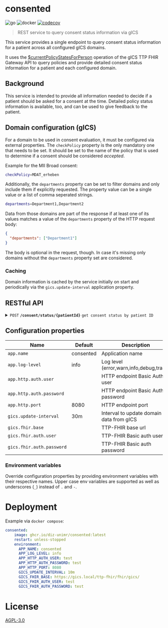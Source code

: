 # consented
![go](https://github.com/diz-unimr/consented/actions/workflows/build.yml/badge.svg) ![docker](https://github.com/diz-unimr/consent-to-fhir/actions/workflows/release.yml/badge.svg) [![codecov](https://codecov.io/github/diz-unimr/consented/branch/main/graph/badge.svg?token=4ciJIXKAK5)](https://codecov.io/github/diz-unimr/consented)
> REST service to query consent status information via gICS

This service provides a single endpoint to query consent status information for a patient across all configured gICS domains.

It uses the [$currentPolicyStatesForPerson](https://www.ths-greifswald.de/wp-content/uploads/tools/fhirgw/ig/2.2.0/ImplementationGuide-markdown-Einwilligungsmanagement-Operations-currentPolicyStatesForPerson.html)
operation of the gICS TTP FHIR Gateway API to query policies and provide detailed consent status information for a patient and each configured domain.  

## Background

This service is intended to provide all information needed to decide if a patient should be asked for a consent at the time. 
Detailed policy status information is available, too, and can be used to give feedback to the patient.

## Domain configuration (gICS)

For a domain to be used in consent evaluation, it must be configured via external properties.
The `checkPolicy` property is the only mandatory one that needs to be set. It should be set to the name of the 
policy that is used to determine if a consent should be considered _accepted_.  

Example for the MII Broad consent:

```sh
checkPolicy=MDAT_erheben
```

Additionally, the `departments` property can be set to filter domains and only include them if explicitly requested. 
The property value can be a single value or a list of comma seperated strings.

```sh
departments=Department1,Department2
```

Data from those domains are part of the response if at least one of its values matches a value of the
`departments` property of the HTTP request body:

```json
{
  "departments": ["Department1"]
}
```

The body is optional in the request, though. In case it's missing only domains without the `departments` property set
are considered.

### Caching

Domain information is cached by the service initially on start and periodically via the `gics.update-interval`
application property.


## RESTful API

<details>
 <summary><code>POST</code> <code><b>/consent/status/{patientId}</b></code> <code>get consent status by patient ID</code></summary>

##### Request

###### Path parameter

> | name        |  type     | data type | description        |
> |-------------|-----------|-----------|--------------------|
> | `patientId` |  required | string    | The gICS signer ID |

###### Body

_The body is optional!_

> | content-type       | value                      | description                                   |
> |--------------------|----------------------------|-----------------------------------------------|
> | `application/json` | `{"departments": ["..."]}` | Include listed departments in status response |

##### Responses

_Response JSON interface definitions below._

> | http code | content-type       | response                         |
> |-----------|--------------------|----------------------------------|
> | `200`     | `application/json` | Array of `Consent domain status` |
> | `400`     | `application/json` | `Error`                          |
> | `401`     |                    |                                  |
> | `404`     | `application/json` | `Error`                          |
> | `502`     | `application/json` | `Error`                          |

###### JSON response interfaces

`Consent domain status`

_See `Policy` response below._

| property     | description                      | type                                                      |
|--------------|----------------------------------|-----------------------------------------------------------|
| domain       | domain name                      | `string`                                                  |
| description  | domain description               | `string`                                                  |
| status       | consent status of `checkPolicy`  | `string` ("not-asked", "accepted", "declined", "expired") |
| last-updated | date of last update              | `string` (ISO 8601 date)                                  |
| expires      | date of expiry                   | `string` (ISO 8601 date)                                  |
| ask-consent  | patient can be asked for consent | `boolean`                                                 |
| policies     | domain name                      | Array of `Policy`                                         |

⚠️ **NOTE**: `ask-consent` _can_ evaluate to `true`, if an existing valid consent exists but expires in less than a year.

`Policy`

| property | description   | type      |
|----------|---------------|-----------|
| name     | policy name   | `string`  |
| permit   | policy status | `boolean` |

`Error`

| property | description         | type     |
|----------|---------------------|----------|
| error    | error response text | `string` |

##### Example cURL

> ```bash
>  curl -X POST -H "Content-Type: application/json" https://localhost/consent/status/42
> ```


#### Example response

>```json
>[
>    {
>      "domain": "MII",
>      "description": "Broad Consent",
>      "status": "declined",
>      "last-updated": "2023-09-21T14:13:25.999+02:00",
>      "expires": "2028-09-21T00:00:00+02:00",
>      "ask-consent": false,
>      "policies": [
>        {
>          "name": "Erfassung neuer identifizierender Daten (IDAT)",
>          "permit": false
>        },
>        {
>          "name": "Rekontaktierung bezüglich Zusatzbefund im Rahmen der am Standort dafür entwickelten Prozesse und der im Nutzungsantrag angegebenen Bedingungen",
>          "permit": false
>        },
>        {
>          "name": "Erfassung medizinischer Daten (MDAT)",
>          "permit": false
>        }
>      ]
>    }
>]
>```
</details>

## Configuration properties

| Name                      | Default   | Description                              |
|---------------------------|-----------|------------------------------------------|
| `app.name`                | consented | Application name                         |
| `app.log-level`           | info      | Log level (error,warn,info,debug,trace)  |
| `app.http.auth.user`      |           | HTTP endpoint Basic Auth user            |
| `app.http.auth.password`  |           | HTTP endpoint Basic Auth password        |
| `app.http.port`           | 8080      | HTTP endpoint port                       |
| `gics.update-interval`    | 30m       | Interval to update domain data from gICS |
| `gics.fhir.base`          |           | TTP-FHIR base url                        |
| `gics.fhir.auth.user`     |           | TTP-FHIR Basic auth user                 |
| `gics.fhir.auth.password` |           | TTP-FHIR Basic auth password             |


### Environment variables

Override configuration properties by providing environment variables with their respective names.
Upper case env variables are supported as well as underscores (`_`) instead of `.` and `-`.


# Deployment

Example via `docker compose`:
```yml
consented:
    image: ghcr.io/diz-unimr/consented:latest
    restart: unless-stopped
    environment:
      APP_NAME: consented
      APP_LOG_LEVEL: info
      APP_HTTP_AUTH_USER: test
      APP_HTTP_AUTH_PASSWORD: test
      APP_HTTP_PORT: 8080
      GICS_UPDATE_INTERVAL: 10m
      GICS_FHIR_BASE: https://gics.local/ttp-fhir/fhir/gics/
      GICS_FHIR_AUTH_USER: test
      GICS_FHIR_AUTH_PASSWORD: test
```

# License

[AGPL-3.0](https://www.gnu.org/licenses/agpl-3.0.en.html)
